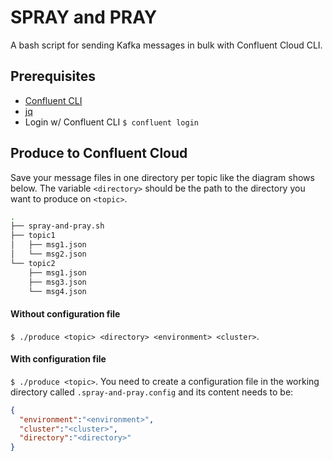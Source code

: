 # SPRAY and PRAY
A bash script for sending Kafka messages in bulk with Confluent Cloud CLI.

## Prerequisites 

 * [Confluent CLI](https://docs.confluent.io/confluent-cli/current/install.html)
 * [jq](https://stedolan.github.io/jq/download/)
 * Login w/ Confluent CLI `$ confluent login`


## Produce to Confluent Cloud

Save your message files in one directory per topic like the diagram shows below. The variable `<directory>` should be the path to the directory you want to produce on `<topic>`.

```bash
.
├── spray-and-pray.sh
├── topic1
│   ├── msg1.json
│   └── msg2.json
└── topic2
    ├── msg1.json
    ├── msg3.json
    └── msg4.json
```

#### Without configuration file
`$ ./produce <topic> <directory> <environment> <cluster>`.

#### With configuration file
`$ ./produce <topic>`. You need to create a configuration file in the working directory called `.spray-and-pray.config` and its content needs to be:

 ```json
{
   "environment":"<environment>",
   "cluster":"<cluster>",
   "directory":"<directory>"
}
``` 






